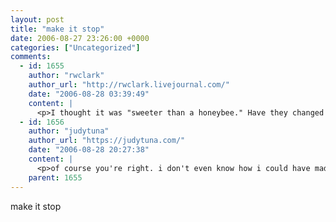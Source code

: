 ```yaml
---
layout: post
title: "make it stop"
date: 2006-08-27 23:26:00 +0000
categories: ["Uncategorized"]
comments:
  - id: 1655
    author: "rwclark"
    author_url: "http://rwclark.livejournal.com/"
    date: "2006-08-28 03:39:49"
    content: |
      <p>I thought it was "sweeter than a honeybee." Have they changed it?</p>
  - id: 1656
    author: "judytuna"
    author_url: "https://judytuna.com/"
    date: "2006-08-28 20:27:38"
    content: |
      <p>of course you're right. i don't even know how i could have made that kind of mistake. listening to them has made my brain cells die.</p>
    parent: 1655
---
```


make it stop